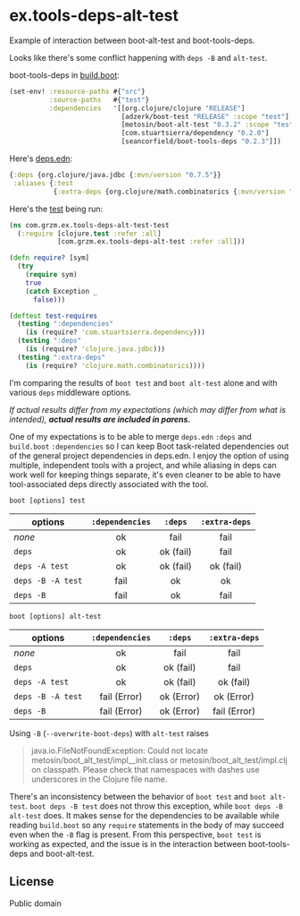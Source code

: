 # ex.tools-deps-alt-test

Example of interaction between boot-alt-test and boot-tools-deps.

Looks like there's some conflict happening with `deps -B` and `alt-test`.

boot-tools-deps in [build.boot](build.boot):

```clojure
(set-env! :resource-paths #{"src"}
          :source-paths   #{"test"}
          :dependencies   '[[org.clojure/clojure "RELEASE"]
                            [adzerk/boot-test "RELEASE" :scope "test"]
                            [metosin/boot-alt-test "0.3.2" :scope "test"]
                            [com.stuartsierra/dependency "0.2.0"]
                            [seancorfield/boot-tools-deps "0.2.3"]])
```

Here's [deps.edn](deps.edn):

```clojure
{:deps {org.clojure/java.jdbc {:mvn/version "0.7.5"}}
 :aliases {:test
           {:extra-deps {org.clojure/math.combinatorics {:mvn/version "0.1.4"}}}}}
```

Here's the [test](test/com/grzm/ex/tools_deps_alt_test_test.clj) being run:

```clojure
(ns com.grzm.ex.tools-deps-alt-test-test
  (:require [clojure.test :refer :all]
            [com.grzm.ex.tools-deps-alt-test :refer :all]))

(defn require? [sym]
  (try
    (require sym)
    true
    (catch Exception _
      false)))

(deftest test-requires
  (testing ":dependencies"
    (is (require? 'com.stuartsierra.dependency)))
  (testing ":deps"
    (is (require? 'clojure.java.jdbc)))
  (testing ":extra-deps"
    (is (require? 'clojure.math.combinatorics))))
```

I'm comparing the results of `boot test` and `boot alt-test` alone and
with various `deps` middleware options.

*If actual results differ from my expectations (which may differ from
what is intended), **actual results are included in parens.***

One of my expectations is to be able to merge `deps.edn` `:deps` and
`build.boot` `:dependencies` so I can keep Boot task-related
dependencies out of the general project dependencies in deps.edn. I
enjoy the option of using multiple, independent tools with a project,
and while aliasing in deps can work well for keeping things separate,
it's even cleaner to be able to have tool-associated deps directly
associated with the tool.

    boot [options] test


 options           | `:dependencies`  |`:deps`    | `:extra-deps`
-------------------|:----------------:|:---------:|:---------------:
 *none*            | ok               | fail      | fail
 `deps`            | ok               | ok (fail) | fail
 `deps -A test`    | ok               | ok (fail) | ok (fail)
 `deps -B -A test` | fail             | ok        | ok
 `deps -B`         | fail             | ok        | fail


    boot [options] alt-test

 options           | `:dependencies`  |`:deps`     | `:extra-deps`
-------------------|:----------------:|:----------:|:---------------:
 *none*            | ok               | fail       | fail
 `deps`            | ok               | ok (fail)  | fail
 `deps -A test`    | ok               | ok (fail)  | ok (fail)
 `deps -B -A test` | fail (Error)     | ok (Error) | ok (Error)
 `deps -B`         | fail (Error)     | ok (Error) | fail (Error)

Using `-B` (`--overwrite-boot-deps`) with `alt-test` raises

> java.io.FileNotFoundException: Could not locate
> metosin/boot_alt_test/impl__init.class or
> metosin/boot_alt_test/impl.clj on classpath. Please check that
> namespaces with dashes use underscores in the Clojure file name.

There's an inconsistency between the behavior of `boot test` and `boot
alt-test`. `boot deps -B test` does not throw this exception, while
`boot deps -B alt-test` does. It makes sense for the dependencies to
be available while reading `build.boot` so any `require` statements in
the body of may succeed even when the `-B` flag is present. From this
perspective, `boot test` is working as expected, and the issue is in
the interaction between boot-tools-deps and boot-alt-test.

## License

Public domain
